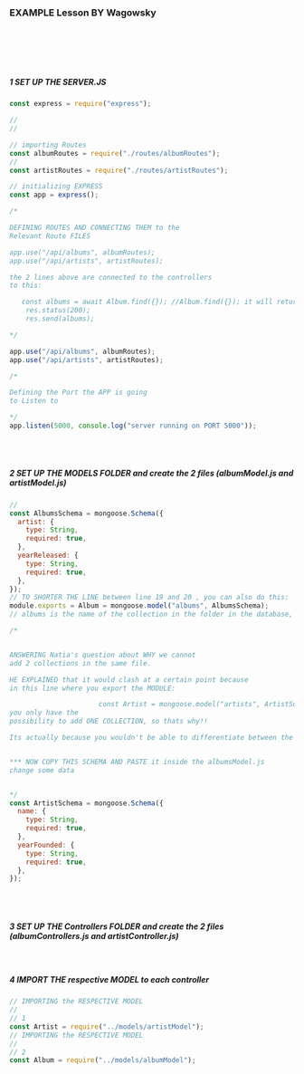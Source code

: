 ### EXAMPLE Lesson BY Wagowsky

<br>
<br>
<br>
<br>

##### 1 SET UP THE SERVER.JS

```javascript
const express = require("express");

//
//

// importing Routes
const albumRoutes = require("./routes/albumRoutes");
//
const artistRoutes = require("./routes/artistRoutes");

// initializing EXPRESS
const app = express();

/* 

DEFINING ROUTES AND CONNECTING THEM to the 
Relevant Route FILES

app.use("/api/albums", albumRoutes);
app.use("/api/artists", artistRoutes);

the 2 lines above are connected to the controllers
to this:

   const albums = await Album.find({}); //Album.find({}); it will return all the data inside the "album"
    res.status(200);
    res.send(albums);

*/

app.use("/api/albums", albumRoutes);
app.use("/api/artists", artistRoutes);

/* 

Defining the Port the APP is going 
to Listen to

*/
app.listen(5000, console.log("server running on PORT 5000"));
```

<br>
<br>

##### 2 SET UP THE MODELS FOLDER and create the 2 files (albumModel.js and artistModel.js)

```javascript
//
const AlbumsSchema = mongoose.Schema({
  artist: {
    type: String,
    required: true,
  },
  yearReleased: {
    type: String,
    required: true,
  },
});
// TO SHORTER THE LINE between line 19 and 20 , you can also do this:
module.exports = Album = mongoose.model("albums", AlbumsSchema);
// albums is the name of the collection in the folder in the database, compass for example helps you to see what you have.

/*


ANSWERING Natia's question about WHY we cannot
add 2 collections in the same file.

HE EXPLAINED that it would clash at a certain point because 
in this line where you export the MODULE:

                      const Artist = mongoose.model("artists", ArtistSchema);
you only have the 
possibility to add ONE COLLECTION, so thats why!!

Its actually because you wouldn't be able to differentiate between the 2 MODULES.


*** NOW COPY THIS SCHEMA AND PASTE it inside the albumsModel.js
change some data


*/
const ArtistSchema = mongoose.Schema({
  name: {
    type: String,
    required: true,
  },
  yearFounded: {
    type: String,
    required: true,
  },
});
```

<br>
<br>

##### 3 SET UP THE Controllers FOLDER and create the 2 files (albumControllers.js and artistController.js)

<br>

##### 4 IMPORT THE respective MODEL to each controller

```javascript
// IMPORTING the RESPECTIVE MODEL
//
// 1
const Artist = require("../models/artistModel");
// IMPORTING the RESPECTIVE MODEL
//
// 2
const Album = require("../models/albumModel");
```

